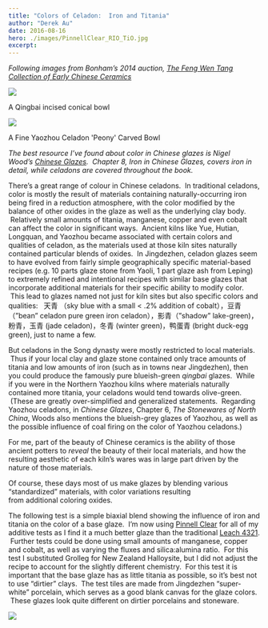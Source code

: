 ```yaml
---
title: "Colors of Celadon:  Iron and Titania"
author: "Derek Au"
date: 2016-08-16
hero: ./images/PinnellClear_RIO_TiO.jpg
excerpt: 
---
```


_Following images from Bonham’s 2014 auction, [The Feng Wen Tang Collection of Early Chinese Ceramics](http://www.bonhams.com/auctions/22320/)_

![](./images/qingbai1.jpg)

A Qingbai incised conical bowl

![](./images/yazhou1.jpg)

A Fine Yaozhou Celadon 'Peony' Carved Bowl


_The best resource I’ve found about color in Chinese glazes is Nigel Wood’s [Chinese Glazes](https://books.google.com/books/about/Chinese_Glazes.html?id=NGw8DUuNywYC).  Chapter 8, Iron in Chinese Glazes, covers iron in detail, while celadons are covered throughout the book._

There’s a great range of colour in Chinese celadons.  In traditional celadons, color is mostly the result of materials containing naturally-occurring iron being fired in a reduction atmosphere, with the color modified by the balance of other oxides in the glaze as well as the underlying clay body.  Relatively small amounts of titania, manganese, copper and even cobalt can affect the color in significant ways.  Ancient kilns like Yue, Hutian, Longquan, and Yaozhou became associated with certain colors and qualities of celadon, as the materials used at those kiln sites naturally contained particular blends of oxides.  In Jingdezhen, celadon glazes seem to have evolved from fairly simple geographically specific material-based recipes (e.g. 10 parts glaze stone from Yaoli, 1 part glaze ash from Leping) to extremely refined and intentional recipes with similar base glazes that incorporate additional materials for their specific ability to modify color.  This lead to glazes named not just for kiln sites but also specific colors and qualities:   天青 （sky blue with a small < .2% addition of cobalt），豆青（”bean” celadon pure green iron celadon），影青（”shadow” lake-green)，粉青，玉青 (jade celadon)，冬青 (winter green)，鸭蛋青 (bright duck-egg green), just to name a few.

But celadons in the Song dynasty were mostly restricted to local materials.  Thus if your local clay and glaze stone contained only trace amounts of titania and low amounts of iron (such as in towns near Jingdezhen), then you could produce the famously pure blueish-green _qingbai_ glazes.  While if you were in the Northern Yaozhou kilns where materials naturally contained more titania, your celadons would tend towards olive-green.  (These are greatly over-simplified and generalized statements.  Regarding Yaozhou celadons, in _Chinese Glazes_, Chapter 6, _The Stonewares of North China_, Woods also mentions the blueish-grey glazes of Yaozhou, as well as the possible influence of coal firing on the color of Yaozhou celadons.)

For me, part of the beauty of Chinese ceramics is the ability of those ancient potters to _reveal_ the beauty of their local materials, and how the resulting aesthetic of each kiln’s wares was in large part driven by the nature of those materials.

Of course, these days most of us make glazes by blending various “standardized” materials, with color variations resulting from additional coloring oxides.

The following test is a simple biaxial blend showing the influence of iron and titania on the color of a base glaze.  I’m now using [Pinnell Clear](http://glazy.org/recipes/338) for all of my additive tests as I find it a much better glaze than the traditional [Leach 4321](http://glazy.org/recipes/2878).  Further tests could be done using small amounts of manganese, copper and cobalt, as well as varying the fluxes and silica:alumina ratio.  For this test I substituted Grolleg for New Zealand Halloysite, but I did not adjust the recipe to account for the slightly different chemistry.  For this test it is important that the base glaze has as little titania as possible, so it’s best not to use “dirtier” clays.  The test tiles are made from Jingdezhen “super-white” porcelain, which serves as a good blank canvas for the glaze colors.  These glazes look quite different on dirtier porcelains and stoneware.

![](./images/PinnellClear_RIO_TiO.jpg)
